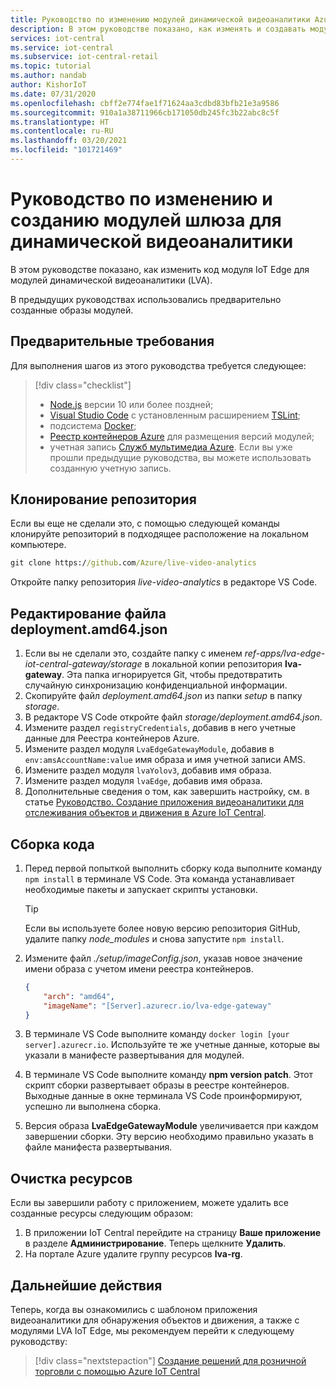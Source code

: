 ```yaml
---
title: Руководство по изменению модулей динамической видеоаналитики Azure IoT Edge
description: В этом руководстве показано, как изменять и создавать модули шлюза динамической для видеоаналитики, которые используются в шаблоне приложения видеоаналитики для обнаружения объектов и движения.
services: iot-central
ms.service: iot-central
ms.subservice: iot-central-retail
ms.topic: tutorial
ms.author: nandab
author: KishorIoT
ms.date: 07/31/2020
ms.openlocfilehash: cbff2e774fae1f71624aa3cdbd83bfb21e3a9586
ms.sourcegitcommit: 910a1a38711966cb171050db245fc3b22abc8c5f
ms.translationtype: HT
ms.contentlocale: ru-RU
ms.lasthandoff: 03/20/2021
ms.locfileid: "101721469"
---
```

# <a name="tutorial-modify-and-build-the-live-video-analytics-gateway-modules"></a>Руководство по изменению и созданию модулей шлюза для динамической видеоаналитики

В этом руководстве показано, как изменить код модуля IoT Edge для модулей динамической видеоаналитики (LVA).

В предыдущих руководствах использовались предварительно созданные образы модулей.

## <a name="prerequisites"></a>Предварительные требования

Для выполнения шагов из этого руководства требуется следующее:


> [!div class="checklist"]
> * [Node.js](https://nodejs.org/en/download/) версии 10 или более поздней;
> * [Visual Studio Code](https://code.visualstudio.com/Download) с установленным расширением [TSLint](https://marketplace.visualstudio.com/items?itemName=ms-vscode.vscode-typescript-tslint-plugin);
> * подсистема [Docker](https://www.docker.com/products/docker-desktop);
> * [Реестр контейнеров Azure](../../container-registry/index.yml) для размещения версий модулей;
> * учетная запись [Служб мультимедиа Azure](../../media-services/index.yml). Если вы уже прошли предыдущие руководства, вы можете использовать созданную учетную запись.

## <a name="clone-the-repository"></a>Клонирование репозитория

Если вы еще не сделали это, с помощью следующей команды клонируйте репозиторий в подходящее расположение на локальном компьютере.

```cmd
git clone https://github.com/Azure/live-video-analytics
```

Откройте папку репозитория *live-video-analytics* в редакторе VS Code.

## <a name="edit-the-deploymentamd64json-file"></a>Редактирование файла deployment.amd64.json

1. Если вы не сделали это, создайте папку с именем *ref-apps/lva-edge-iot-central-gateway/storage* в локальной копии репозитория **lva-gateway**. Эта папка игнорируется Git, чтобы предотвратить случайную синхронизацию конфиденциальной информации.
1. Скопируйте файл *deployment.amd64.json* из папки *setup* в папку *storage*.
1. В редакторе VS Code откройте файл *storage/deployment.amd64.json*.
1. Измените раздел `registryCredentials`, добавив в него учетные данные для Реестра контейнеров Azure.
1. Измените раздел модуля `LvaEdgeGatewayModule`, добавив в `env:amsAccountName:value` имя образа и имя учетной записи AMS.
1. Измените раздел модуля `lvaYolov3`, добавив имя образа.
1. Измените раздел модуля `lvaEdge`, добавив имя образа.
1. Дополнительные сведения о том, как завершить настройку, см. в статье [Руководство. Создание приложения видеоаналитики для отслеживания объектов и движения в Azure IoT Central](tutorial-video-analytics-create-app-yolo-v3.md).

## <a name="build-the-code"></a>Сборка кода

1. Перед первой попыткой выполнить сборку кода выполните команду `npm install` в терминале VS Code. Эта команда устанавливает необходимые пакеты и запускает скрипты установки.

    > [!TIP]
    > Если вы используете более новую версию репозитория GitHub, удалите папку *node_modules* и снова запустите `npm install`.

1. Измените файл *./setup/imageConfig.json*, указав новое значение имени образа с учетом имени реестра контейнеров.

    ```json
    {
        "arch": "amd64",
        "imageName": "[Server].azurecr.io/lva-edge-gateway"
    }
    ```

1. В терминале VS Code выполните команду `docker login [your server].azurecr.io`. Используйте те же учетные данные, которые вы указали в манифесте развертывания для модулей.

1. В терминале VS Code выполните команду **npm version patch**. Этот скрипт сборки развертывает образы в реестре контейнеров. Выходные данные в окне терминала VS Code проинформируют, успешно ли выполнена сборка.

1. Версия образа **LvaEdgeGatewayModule** увеличивается при каждом завершении сборки. Эту версию необходимо правильно указать в файле манифеста развертывания.

## <a name="clean-up-resources"></a>Очистка ресурсов

Если вы завершили работу с приложением, можете удалить все созданные ресурсы следующим образом:

1. В приложении IoT Central перейдите на страницу **Ваше приложение** в разделе **Администрирование**. Теперь щелкните **Удалить**.
1. На портале Azure удалите группу ресурсов **lva-rg**.

## <a name="next-steps"></a>Дальнейшие действия

Теперь, когда вы ознакомились с шаблоном приложения видеоаналитики для обнаружения объектов и движения, а также с модулями LVA IoT Edge, мы рекомендуем перейти к следующему руководству:

> [!div class="nextstepaction"]
> [Создание решений для розничной торговли с помощью Azure IoT Central](overview-iot-central-retail.md)